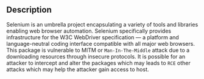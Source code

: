 ## Description
Selenium is an umbrella project encapsulating a variety of tools and libraries enabling web browser automation. Selenium specifically provides infrastructure for the W3C WebDriver specification — a platform and language-neutral coding interface compatible with all major web browsers.
This package is vulnerable to MITM or `Man-In-The-Middle` attack due to a downloading resources through insecure protocols. It is possible for an attacker to intercept and alter the packages which may leads to `RCE` other attacks which may help the attacker gain access to host.
